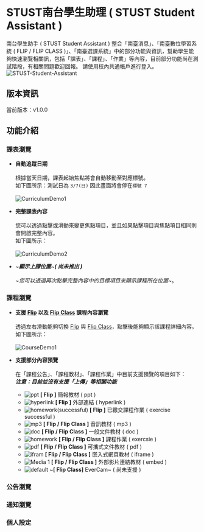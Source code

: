 
# STUST南台學生助理 ( STUST Student Assistant )
南台學生助手 ( STUST Student Assistant )  整合「南臺消息」、「南臺數位學習系統 ( FLIP / FLIP CLASS )」、「南臺選課系統」中的部分功能與資訊，幫助學生能夠快速瀏覽相關訊，包括「課表」、「課程」、「作業」等內容，目前部分功能尚在測試階段，有相關問題歡迎回報。
請使用校內共通帳戶進行登入。
![STUST-Student-Assistant](https://user-images.githubusercontent.com/62971778/110233062-731e0c80-7f5c-11eb-8cc3-783f0c1196c9.png)
## 版本資訊
當前版本：v1.0.0
## 功能介紹
### 課表瀏覽
* **自動追蹤日期**<br>
<br>根據當天日期，課表起始焦點將會自動移動至對應標號。
<br>如下圖所示：測試日為 `3/7(日)` 因此畫面將會停在`標號 7 `<br>
<br>![CurriculumDemo1](https://user-images.githubusercontent.com/62971778/110233610-01e05880-7f60-11eb-8207-6bdd70b6b40f.gif)

* **完整課表內容**<br>
<br>您可以透過點擊或滑動來變更焦點項目，並且如果點擊項目與焦點項目相同則會開啟完整內容。
<br>如下圖所示：<br>
<br>![CurriculumDemo2](https://user-images.githubusercontent.com/62971778/110234350-f9d6e780-7f64-11eb-857d-0490a8e1db36.gif)

* ~**_顯示上課位置_**~**_( 尚未推出 )_**<br>
<br>~_您可以透過再次點擊完整內容中的目標項目來顯示課程所在位置_~。

### 課程瀏覽
* **支援 [Flip](https://flip.stust.edu.tw/) 以及 [Flip Class](https://flipclass.stust.edu.tw/) 課程內容瀏覽**<br>
<br>透過左右滑動能夠切換 [Flip](https://flip.stust.edu.tw/) 與 [Flip Class](https://flipclass.stust.edu.tw/)，點擊後能夠顯示該課程詳細內容。
<br>如下圖所示：<br>
<br>![CourseDemo1](https://user-images.githubusercontent.com/62971778/110236448-e0d43380-7f70-11eb-9820-c50b90a177be.gif)

* **支援部分內容預覽**<br> 
<br>在「課程公告」、「課程教材」、「課程作業」中目前支援預覽的項目如下：<br>
**_注意：目前並沒有支援「上傳」等相關功能_**
  * ![ppt](https://user-images.githubusercontent.com/62971778/110240037-ecc9f080-7f84-11eb-94d7-8d671bf9b5bc.png) **[ Flip ]** 簡報教材 ( ppt ) 
  * ![hyperlink](https://user-images.githubusercontent.com/62971778/110240041-f2273b00-7f84-11eb-8655-b1f11caaad30.png) **[ Flip ]** 外部連結 ( hyperlink )
  * ![homework(successful)](https://user-images.githubusercontent.com/62971778/110240044-f5bac200-7f84-11eb-97a6-a81950c1de4d.png) **[ Flip ]** 已繳交課程作業 ( exercise successful )
  * ![mp3](https://user-images.githubusercontent.com/62971778/110240052-ffdcc080-7f84-11eb-98a3-3fa4c51bda22.png) **[ Flip / Flip Class ]** 音訊教材 ( mp3 )
  * ![doc](https://user-images.githubusercontent.com/62971778/110240055-0834fb80-7f85-11eb-8eee-bfa84231af0c.png) **[ Flip / Flip Class ]** 一般文件教材 ( doc )
  * ![homework](https://user-images.githubusercontent.com/62971778/110240057-0d924600-7f85-11eb-8194-bb282e8f6ad0.png) **[ Flip / Flip Class ]** 課程作業 ( exercsie ) 
  * ![pdf](https://user-images.githubusercontent.com/62971778/110238436-95278700-7f7c-11eb-888e-c0e9ecbcb1d6.png) **[ Flip / Flip Class ]** 可攜式文件教材 ( pdf )
  * ![ifram](https://user-images.githubusercontent.com/62971778/110240080-269af700-7f85-11eb-9d50-b58a4653ee0b.png) **[ Flip / Flip Class ]** 嵌入式網頁教材 ( iframe )
  * ![Media 1](https://user-images.githubusercontent.com/62971778/110240087-2c90d800-7f85-11eb-9e8a-36121e375030.png) **[ Flip / Flip Class ]** 外部影片連結教材 ( embed )
  * ![default](https://user-images.githubusercontent.com/62971778/110240117-5518d200-7f85-11eb-8bbe-d79f1e3e86b1.png) ~**[ Flip Class]** EverCam~ ( 尚未支援 )
### 公告瀏覽
### 通知瀏覽
### 個人設定

